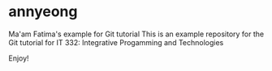 # annyeong
Ma'am Fatima's example for Git tutorial
This is an  example repository for the Git tutorial for IT 332: Integrative Progamming and Technologies

Enjoy!